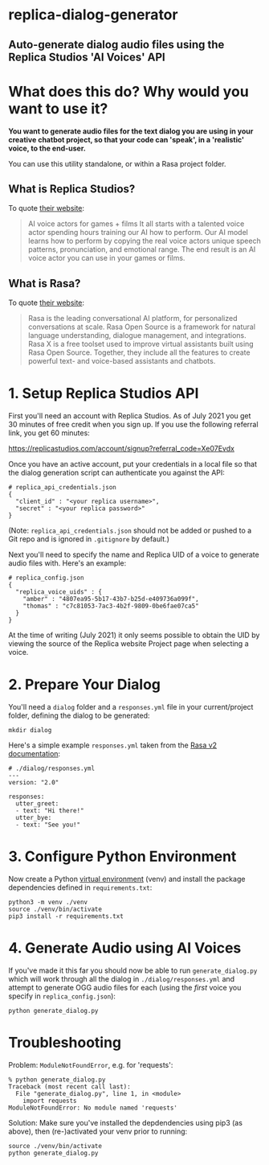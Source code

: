 # replica-dialog-generator

Auto-generate dialog audio files using the Replica Studios 'AI Voices' API
--------------------------------------------------------------------------

# What does this do? Why would you want to use it?

**You want to generate audio files for the text dialog you are using in your
creative chatbot project, so that your code can 'speak', in a 'realistic'
voice, to the end-user.**

You can use this utility standalone, or within a Rasa project folder.

## What is Replica Studios?

To quote [their website](https://replicastudios.com):

> AI voice actors for games + films
> It all starts with a talented voice actor spending hours training our AI how
> to perform.
> Our AI model learns how to perform by copying the real voice actors unique
> speech patterns, pronunciation, and emotional range.
> The end result is an AI voice actor you can use in your games or films.

## What is Rasa?

To quote [their website](https://rasa.com):

> Rasa is the leading conversational AI platform, for personalized
> conversations at scale.
> Rasa Open Source is a framework for natural language understanding,
> dialogue management, and integrations. Rasa X is a free toolset used to
> improve virtual assistants built using Rasa Open Source. Together, they
> include all the features to create powerful text- and voice-based assistants
> and chatbots.

# 1. Setup Replica Studios API

First you'll need an account with Replica Studios. As of July 2021 you get
30 minutes of free credit when you sign up. If you use the following referral
link, you get 60 minutes:

https://replicastudios.com/account/signup?referral_code=Xe07Evdx

Once you have an active account, put your credentials in a local file so that
the dialog generation script can authenticate you against the API:

```
# replica_api_credentials.json
{
  "client_id" : "<your replica username>",
  "secret" : "<your replica password>"
}
```

(Note: `replica_api_credentials.json` should not be added or pushed to a
Git repo and is ignored in `.gitignore` by default.)

Next you'll need to specify the name and Replica UID of a voice to generate
audio files with. Here's an example:

```
# replica_config.json
{
  "replica_voice_uids" : {
    "amber" : "4807ea95-5b17-43b7-b25d-e409736a099f",
    "thomas" : "c7c81053-7ac3-4b2f-9809-0be6fae07ca5"
  }
}
```

At the time of writing (July 2021) it only seems possible to obtain the UID
by viewing the source of the Replica website Project page when selecting
a voice.

# 2. Prepare Your Dialog

You'll need a `dialog` folder and a `responses.yml` file in your current/project
folder, defining the dialog to be generated:

```
mkdir dialog
```

Here's a simple example `responses.yml` taken from the
[Rasa v2 documentation](https://rasa.com/docs/rasa/responses/):

```
# ./dialog/responses.yml
---
version: "2.0"

responses:
  utter_greet:
  - text: "Hi there!"
  utter_bye:
  - text: "See you!"
```

# 3. Configure Python Environment

Now create a Python
[virtual environment](https://docs.python.org/3/library/venv.html) (venv) and
install the package dependencies defined in `requirements.txt`:

```
python3 -m venv ./venv
source ./venv/bin/activate
pip3 install -r requirements.txt
```

# 4. Generate Audio using AI Voices

If you've made it this far you should now be able to run `generate_dialog.py`
which will work through all the dialog in `./dialog/responses.yml` and attempt
to generate OGG audio files for each (using the *first* voice you specify in
  `replica_config.json`):

```
python generate_dialog.py
```

# Troubleshooting

Problem: `ModuleNotFoundError`, e.g. for 'requests':

```
% python generate_dialog.py
Traceback (most recent call last):
  File "generate_dialog.py", line 1, in <module>
    import requests
ModuleNotFoundError: No module named 'requests'
```

Solution: Make sure you've installed the depdendencies using pip3 (as above),
then (re-)activated your venv prior to running:

```
source ./venv/bin/activate
python generate_dialog.py
```
